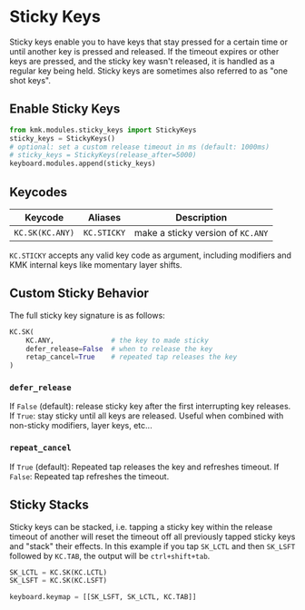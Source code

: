 # Sticky Keys

Sticky keys enable you to have keys that stay pressed for a certain time or
until another key is pressed and released.
If the timeout expires or other keys are pressed, and the sticky key wasn't
released, it is handled as a regular key being held.
Sticky keys are sometimes also referred to as "one shot keys".

## Enable Sticky Keys

```python
from kmk.modules.sticky_keys import StickyKeys
sticky_keys = StickyKeys()
# optional: set a custom release timeout in ms (default: 1000ms)
# sticky_keys = StickyKeys(release_after=5000)
keyboard.modules.append(sticky_keys)
```

## Keycodes

|Keycode          | Aliases      |Description                       |
|-----------------|--------------|----------------------------------|
|`KC.SK(KC.ANY)`  | `KC.STICKY`  |make a sticky version of `KC.ANY` |

`KC.STICKY` accepts any valid key code as argument, including modifiers and KMK
internal keys like momentary layer shifts.

## Custom Sticky Behavior

The full sticky key signature is as follows:

```python
KC.SK(
    KC.ANY,              # the key to made sticky
    defer_release=False  # when to release the key
    retap_cancel=True    # repeated tap releases the key
)
```

### `defer_release`

If `False` (default): release sticky key after the first interrupting key
releases.
If `True`: stay sticky until all keys are released. Useful when combined with
non-sticky modifiers, layer keys, etc...

### `repeat_cancel`

If `True` (default): Repeated tap releases the key and refreshes timeout.
If `False`: Repeated tap refreshes the timeout.

## Sticky Stacks

Sticky keys can be stacked, i.e. tapping a sticky key within the release timeout
of another will reset the timeout off all previously tapped sticky keys and
"stack" their effects.
In this example if you tap `SK_LCTL` and then `SK_LSFT` followed by `KC.TAB`,
the output will be `ctrl+shift+tab`.

```python
SK_LCTL = KC.SK(KC.LCTL)
SK_LSFT = KC.SK(KC.LSFT)

keyboard.keymap = [[SK_LSFT, SK_LCTL, KC.TAB]]
```
